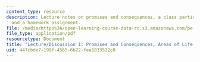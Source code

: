 ```yaml
---
content_type: resource
description: Lecture notes on promises and consequences, a class participation exercise,
  and a homework assignment.
file: /media/https%3A/open-learning-course-data-rc.s3.amazonaws.com/pe-550-designing-your-life-spring-2009/447cbde7199f45656b22fea1833532c0_MITPE_550iap09_s09_lec01.pdf
file_type: application/pdf
resourcetype: Document
title: 'Lecture/Discussion 1: Promises and Consequences, Areas of Life'
uid: 447cbde7-199f-4565-6b22-fea1833532c0
---
```

